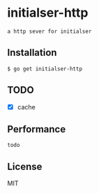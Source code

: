 # initialser-http
    a http sever for initialser
    
## Installation

    $ go get initialser-http

## TODO 

- [x] cache

## Performance

    todo

## License

MIT

